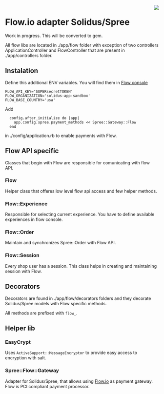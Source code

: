 <img align="right" src="http://i.imgur.com/tov8bTw.png">

# Flow.io adapter Solidus/Spree

Work in progress. This will be converted to gem.

All flow libs are located in ./app/flow folder with exception of two controllers
ApplicationController and FlowController that are present in ./app/controllers folder.


## Instalation

Define this additional ENV variables. You will find them in [Flow console](https://console.flow.io)

```
FLOW_API_KEY='SUPERsecretTOKEN'
FLOW_ORGANIZATION='solidus-app-sandbox'
FLOW_BASE_COUNTRY='usa'
```

Add

```
  config.after_initialize do |app|
    app.config.spree.payment_methods << Spree::Gateway::Flow
  end
```

in ./config/application.rb to enable payments with Flow.

## Flow API specific

Classes that begin with Flow are responsible for comunicating with flow API.

### Flow

Helper class that offeres low level flow api access and few helper methods.

### Flow::Experience

Responsible for selecting current experience. You have to define available experiences in flow console.

### Flow::Order

Maintain and synchronizes Spree::Order with Flow API.

### Flow::Session

Every shop user has a session. This class helps in creating and maintaining session with Flow.

## Decorators

Decorators are found in ./app/flow/decorators folders and they decorate Solidus/Spree models with Flow specific methods.

All methods are prefixed with ```flow_```.

## Helper lib

### EasyCrypt

Uses ```ActiveSupport::MessageEncryptor``` to provide easy access to encryption with salt.

### Spree::Flow::Gateway

Adapter for Solidus/Spree, that allows using [Flow.io](https://www.flow.io) as payment gateway. Flow is PCI compliant payment processor.



